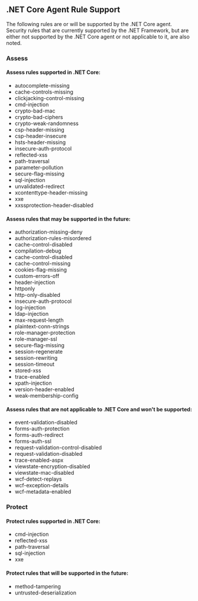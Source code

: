 
<!--
title: "Contrast .NET Core Agent Rules Support"
description: "Assess and Protect rules supported by the Contrast .NET Core agent"
tags: "installation agent .NET Core windows assess protect rules"
-->


## .NET Core Agent Rule Support

The following rules are or will be supported by the .NET Core agent. Security rules that are currently supported by the .NET Framework, but are either not supported by the .NET Core agent or not applicable to it, are also noted.

### Assess

#### Assess rules supported in .NET Core:

* autocomplete-missing
* cache-controls-missing
* clickjacking-control-missing
* cmd-injection 
* crypto-bad-mac 
* crypto-bad-ciphers 
* crypto-weak-randomness 
* csp-header-missing
* csp-header-insecure
* hsts-header-missing
* insecure-auth-protocol
* reflected-xss 
* path-traversal
* parameter-pollution
* secure-flag-missing
* sql-injection 
* unvalidated-redirect 
* xcontenttype-header-missing
* xxe 
* xxssprotection-header-disabled


#### Assess rules that may be supported in the future:

* authorization-missing-deny
* authorization-rules-misordered
* cache-control-disabled
* compilation-debug
* cache-control-disabled
* cache-control-missing
* cookies-flag-missing
* custom-errors-off
* header-injection
* httponly
* http-only-disabled
* insecure-auth-protocol
* log-injection
* ldap-injection
* max-request-length
* plaintext-conn-strings
* role-manager-protection
* role-manager-ssl
* secure-flag-missing
* session-regenerate
* session-rewriting
* session-timeout
* stored-xss
* trace-enabled
* xpath-injection
* version-header-enabled
* weak-membership-config


#### Assess rules that are not applicable to .NET Core and won't be supported: 

* event-validation-disabled
* forms-auth-protection
* forms-auth-redirect
* forms-auth-ssl
* request-validation-control-disabled
* request-validation-disabled
* trace-enabled-aspx
* viewstate-encryption-disabled
* viewstate-mac-disabled
* wcf-detect-replays
* wcf-exception-details
* wcf-metadata-enabled

### Protect

#### Protect rules supported in .NET Core:

* cmd-injection
* reflected-xss
* path-traversal 
* sql-injection 
* xxe 


#### Protect rules that will be supported in the future:

* method-tampering
* untrusted-deserialization

